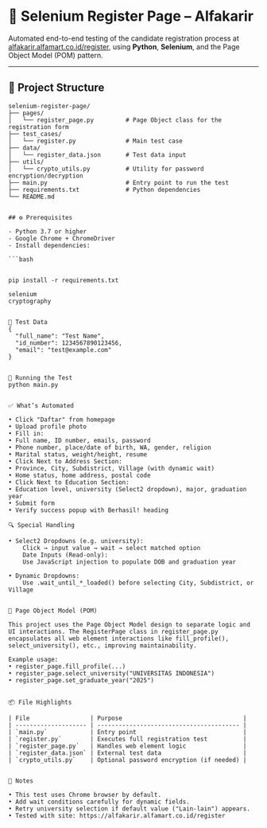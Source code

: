 # 📄 Selenium Register Page – Alfakarir

Automated end-to-end testing of the candidate registration process at [alfakarir.alfamart.co.id/register](https://alfakarir.alfamart.co.id/register), using **Python**, **Selenium**, and the Page Object Model (POM) pattern.

---

## 📂 Project Structure

```text
selenium-register-page/
├── pages/
│   └── register_page.py         # Page Object class for the registration form
├── test_cases/
│   └── register.py              # Main test case
├── data/
│   └── register_data.json       # Test data input
├── utils/
│   └── crypto_utils.py          # Utility for password encryption/decryption
├── main.py                      # Entry point to run the test
├── requirements.txt             # Python dependencies
└── README.md


## ⚙️ Prerequisites

- Python 3.7 or higher
- Google Chrome + ChromeDriver
- Install dependencies:

```bash


pip install -r requirements.txt

selenium
cryptography


🧪 Test Data
{
  "full_name": "Test Name",
  "id_number": 1234567890123456,
  "email": "test@example.com"
}


🚀 Running the Test
python main.py


✅ What’s Automated

• Click "Daftar" from homepage
• Upload profile photo 
• Fill in:
• Full name, ID number, emails, password
• Phone number, place/date of birth, WA, gender, religion
• Marital status, weight/height, resume
• Click Next to Address Section:
• Province, City, Subdistrict, Village (with dynamic wait)
• Home status, home address, postal code
• Click Next to Education Section:
• Education level, university (Select2 dropdown), major, graduation year
• Submit form
• Verify success popup with Berhasil! heading

🔍 Special Handling

• Select2 Dropdowns (e.g. university):
    Click → input value → wait → select matched option
    Date Inputs (Read-only):
    Use JavaScript injection to populate DOB and graduation year

• Dynamic Dropdowns:
    Use .wait_until_*_loaded() before selecting City, Subdistrict, or Village


🧩 Page Object Model (POM)

This project uses the Page Object Model design to separate logic and UI interactions. The RegisterPage class in register_page.py encapsulates all web element interactions like fill_profile(), select_university(), etc., improving maintainability.

Example usage:
• register_page.fill_profile(...)
• register_page.select_university("UNIVERSITAS INDONESIA")
• register_page.set_graduate_year("2025")


📦 File Highlights

| File                 | Purpose                                  |
| -------------------- | ---------------------------------------- |
| `main.py`            | Entry point                              |
| `register.py`        | Executes full registration test          |
| `register_page.py`   | Handles web element logic                |
| `register_data.json` | External test data                       |
| `crypto_utils.py`    | Optional password encryption (if needed) |


📌 Notes

• This test uses Chrome browser by default.
• Add wait conditions carefully for dynamic fields.
• Retry university selection if default value ("Lain-lain") appears.
• Tested with site: https://alfakarir.alfamart.co.id/register
